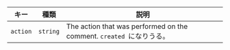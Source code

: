 | キー       | 種類       | 説明                                                             |
| -------- | -------- | -------------------------------------------------------------- |
| `action` | `string` | The action that was performed on the comment. `created `になりうる。 |
